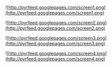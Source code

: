 ![http://pyrfeed.googlepages.com/screen1.png](http://pyrfeed.googlepages.com/screen1.png)

![http://pyrfeed.googlepages.com/screen2.png](http://pyrfeed.googlepages.com/screen2.png)

![http://pyrfeed.googlepages.com/screen3.png](http://pyrfeed.googlepages.com/screen3.png)

![http://pyrfeed.googlepages.com/screen4.png](http://pyrfeed.googlepages.com/screen4.png)

